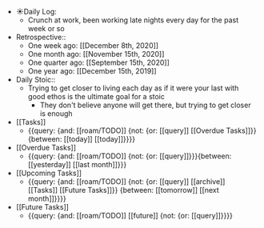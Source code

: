 - ☀️Daily Log:
    - Crunch at work, been working late nights every day for the past week or so
- Retrospective::
    - One week ago: [[December 8th, 2020]]
    - One month ago: [[November 15th, 2020]]
    - One quarter ago: [[September 15th, 2020]]
    - One year ago: [[December 15th, 2019]]
- Daily Stoic::
    - Trying to get closer to living each day as if it were your last with good ethos is the ultimate goal for a stoic
        - They don't believe anyone will get there, but trying to get closer is enough
- [[Tasks]]
    - {{query: {and: [[roam/TODO]] {not: {or: [[query]] [[Overdue Tasks]]}} {between: [[today]] [[today]]}}}}
- [[Overdue Tasks]]
    - {{query: {and: [[roam/TODO]] {not: {or: [[query]]}}}{between: [[yesterday]] [[last month]]}}}
- [[Upcoming Tasks]]
    - {{query: {and: [[roam/TODO]] {not: {or: [[query]] [[archive]] [[Tasks]] [[Future Tasks]]}} {between: [[tomorrow]] [[next month]]}}}}
- [[Future Tasks]]
    - {{query: {and: [[roam/TODO]] [[future]] {not: {or: [[query]]}}}}

